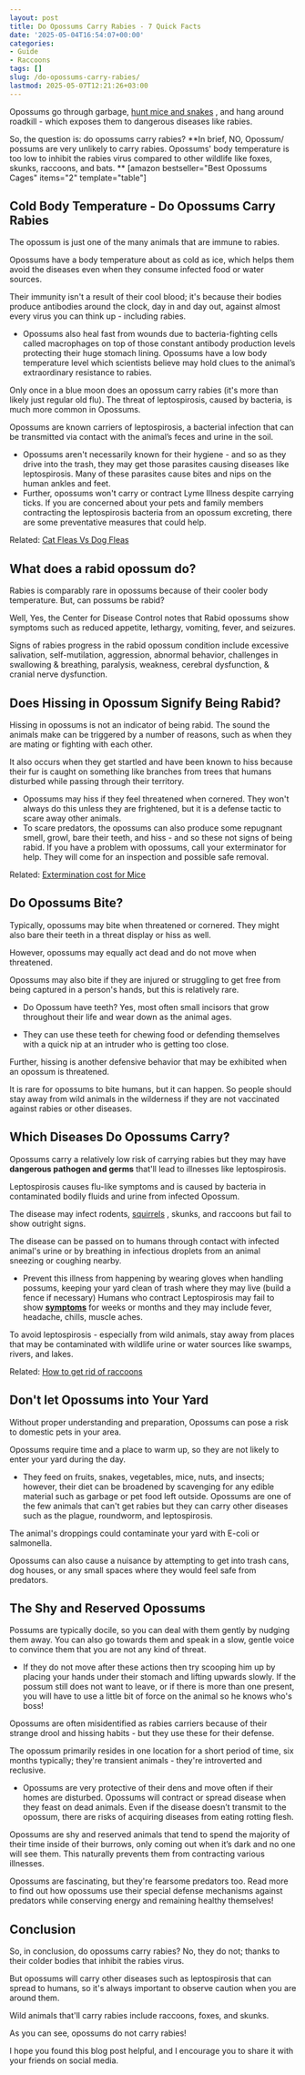 ```yaml
---
layout: post
title: Do Opossums Carry Rabies - 7 Quick Facts
date: '2025-05-04T16:54:07+00:00'
categories:
- Guide
- Raccoons
tags: []
slug: /do-opossums-carry-rabies/
lastmod: 2025-05-07T12:21:26+03:00
---
```


Opossums go through garbage,
[hunt mice and snakes](https://pestpolicy.com/what-do-opossums-eat/)
, and hang around roadkill - which exposes them to dangerous diseases like rabies.

So, the question is: do opossums carry rabies?
**In brief, NO, Opossum/ possums are very unlikely to carry rabies. Opossums' body temperature is too low to inhibit the rabies virus compared to other wildlife like foxes, skunks, raccoons, and bats. **
[amazon bestseller="Best Opossums Cages" items="2" template="table"]
## Cold Body Temperature - Do Opossums Carry Rabies
The opossum is just one of the many animals that are immune to rabies.

Opossums have a body temperature about as cold as ice, which helps them avoid the diseases even when they consume infected food or water sources.

Their immunity isn't a result of their cool blood; it's because their bodies produce antibodies around the clock, day in and day out, against almost every virus you can think up - including rabies.
- Opossums also heal fast from wounds due to bacteria-fighting cells called macrophages on top of those constant antibody production levels protecting their huge stomach lining.
Opossums have a low body temperature level which scientists believe may hold clues to the animal’s extraordinary resistance to rabies.

Only once in a blue moon does an opossum carry rabies (it's more than likely just regular old flu). The threat of leptospirosis, caused by bacteria, is much more common in Opossums.

Opossums are known carriers of leptospirosis, a bacterial infection that can be transmitted via contact with the animal’s feces and urine in the soil.
- Opossums aren't necessarily known for their hygiene - and so as they drive into the trash, they may get those parasites causing diseases like leptospirosis.
Many of these parasites cause bites and nips on the human ankles and feet.
- Further, opossums won't carry or contract Lyme Illness despite carrying ticks.
If you are concerned about your pets and family members contracting the leptospirosis bacteria from an opossum excreting, there are some preventative measures that could help.

Related:
[Cat Fleas Vs Dog Fleas](https://pestpolicy.com/cat-fleas-vs-dog-fleas/)
## What does a rabid opossum do?
Rabies is comparably rare in opossums because of their cooler body temperature. But, can possums be rabid?

Well, Yes, the Center for Disease Control notes that Rabid opossums show symptoms such as reduced appetite, lethargy, vomiting, fever, and seizures.

Signs of rabies progress in the rabid opossum condition include excessive salivation, self-mutilation, aggression, abnormal behavior, challenges in swallowing & breathing, paralysis, weakness, cerebral dysfunction, & cranial nerve dysfunction.
## Does Hissing in Opossum Signify Being Rabid?
Hissing in opossums is not an indicator of being rabid. The sound the animals make can be triggered by a number of reasons, such as when they are mating or fighting with each other.

It also occurs when they get startled and have been known to hiss because their fur is caught on something like branches from trees that humans disturbed while passing through their territory.
- Opossums may hiss if they feel threatened when cornered. They won't always do this unless they are frightened, but it is a defense tactic to scare away other animals.
- To scare predators, the opossums can also produce some repugnant smell, growl, bare their teeth, and hiss - and so these not signs of being rabid.
If you have a problem with opossums, call your exterminator for help. They will come for an inspection and possible safe removal.

Related:
[Extermination cost for Mice](https://pestpolicy.com/how-much-is-an-exterminator-for-mice/)
## Do Opossums Bite?
Typically, opossums may bite when threatened or cornered. They might also bare their teeth in a threat display or hiss as well.

However, opossums may equally act dead and do not move when threatened.

Opossums may also bite if they are injured or struggling to get free from being captured in a person's hands, but this is relatively rare.

- Do Opossum have teeth? Yes, most often small incisors that grow throughout their life and wear down as the animal ages.

- They can use these teeth for chewing food or defending themselves with a quick nip at an intruder who is getting too close.

Further, hissing is another defensive behavior that may be exhibited when an opossum is threatened.

It is rare for opossums to bite humans, but it can happen. So people should stay away from wild animals in the wilderness if they are not vaccinated against rabies or other diseases.
## Which Diseases Do Opossums Carry?
Opossums carry a relatively low risk of carrying rabies but they may have
**dangerous pathogen and germs**
that'll lead to illnesses like leptospirosis.

Leptospirosis causes flu-like symptoms and is caused by bacteria in contaminated bodily fluids and urine from infected Opossum.

The disease may infect rodents,
[squirrels](https://pestpolicy.com/how-long-do-squirrels-live/)
, skunks, and raccoons but fail to show outright signs.

The disease can be passed on to humans through contact with infected animal's urine or by breathing in infectious droplets from an animal sneezing or coughing nearby.
- Prevent this illness from happening by wearing gloves when handling possums, keeping your yard clean of trash where they may live (build a fence if necessary)
Humans who contract Leptospirosis may fail to show
[**symptoms**](https://pestpolicy.com/)
for weeks or months and they may include fever, headache, chills, muscle aches.

To avoid leptospirosis - especially from wild animals, stay away from places that may be contaminated with wildlife urine or water sources like swamps, rivers, and lakes.

Related:
[How to get rid of raccoons](https://pestpolicy.com/how-to-get-rid-of-raccoons/)
## Don't let Opossums into Your Yard
Without proper understanding and preparation, Opossums can pose a risk to domestic pets in your area.

Opossums require time and a place to warm up, so they are not likely to enter your yard during the day.
- They feed on fruits, snakes, vegetables, mice, nuts, and insects; however, their diet can be broadened by scavenging for any edible material such as garbage or pet food left outside.
Opossums are one of the few animals that can't get rabies but they can carry other diseases such as the plague, roundworm, and leptospirosis.

The animal's droppings could contaminate your yard with E-coli or salmonella.

Opossums can also cause a nuisance by attempting to get into trash cans, dog houses, or any small spaces where they would feel safe from predators.
## The Shy and Reserved Opossums
Possums are typically docile, so you can deal with them gently by nudging them away. You can also go towards them and speak in a slow, gentle voice to convince them that you are not any kind of threat.
- If they do not move after these actions then try scooping him up by placing your hands under their stomach and lifting upwards slowly.
If the possum still does not want to leave, or if there is more than one present, you will have to use a little bit of force on the animal so he knows who's boss!

Opossums are often misidentified as rabies carriers because of their strange drool and hissing habits - but they use these for their defense.

The opossum primarily resides in one location for a short period of time, six months typically; they're transient animals - they're introverted and reclusive.
- Opossums are very protective of their dens and move often if their homes are disturbed.
Opossums will contract or spread disease when they feast on dead animals. Even if the disease doesn’t transmit to the opossum, there are risks of acquiring diseases from eating rotting flesh.

Opossums are shy and reserved animals that tend to spend the majority of their time inside of their burrows, only coming out when it’s dark and no one will see them. This naturally prevents them from contracting various illnesses.

Opossums are fascinating, but they're fearsome predators too. Read more to find out how opossums use their special defense mechanisms against predators while conserving energy and remaining healthy themselves!
## Conclusion
So, in conclusion, do opossums carry rabies? No, they do not; thanks to their colder bodies that inhibit the rabies virus.

But opossums will carry other diseases such as leptospirosis that can spread to humans, so it's always important to observe caution when you are around them.

Wild animals that'll carry rabies include raccoons, foxes, and skunks.

As you can see, opossums do not carry rabies!

I hope you found this blog post helpful, and I encourage you to share it with your friends on social media.

